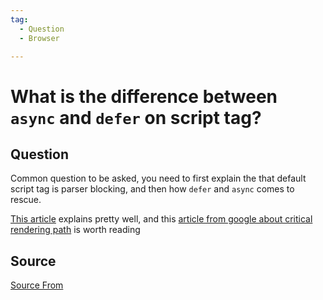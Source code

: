```yaml
---
tag:
  - Question
  - Browser

---
```

  
# What is the difference between `async` and `defer` on script tag?

## Question
Common question to be asked, you need to first explain the that default script tag is parser blocking, and then how `defer` and `async` comes to rescue.

[This article](https://bitsofco.de/async-vs-defer/) explains pretty well, and this [article from google about critical rendering path](https://developers.google.com/web/fundamentals/performance/critical-rendering-path) is worth reading




##  Source
[Source From](https://bigfrontend.dev/question/What-is-the-difference-between-async-and-defer-on-script-tag)

  